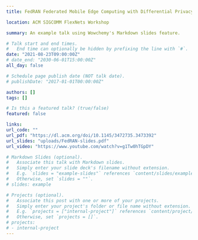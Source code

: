 ```yaml
---
title: FedRAN Federated Mobile Edge Computing with Differential Privacy

location: ACM SIGCOMM FlexNets Workshop

summary: An example talk using Wowchemy's Markdown slides feature.

# Talk start and end times.
#   End time can optionally be hidden by prefixing the line with `#`.
date: "2021-08-23T09:00:00Z"
# date_end: "2030-06-01T15:00:00Z"
all_day: false

# Schedule page publish date (NOT talk date).
# publishDate: "2017-01-01T00:00:00Z"

authors: []
tags: []

# Is this a featured talk? (true/false)
featured: false

links:
url_code: ""
url_pdf: "https://dl.acm.org/doi/10.1145/3472735.3473392"
url_slides: "uploads/FedRAN-slides.pdf"
url_video: "https://www.youtube.com/watch?v=g1Tw0hTGpDY"

# Markdown Slides (optional).
#   Associate this talk with Markdown slides.
#   Simply enter your slide deck's filename without extension.
#   E.g. `slides = "example-slides"` references `content/slides/example-slides.md`.
#   Otherwise, set `slides = ""`.
# slides: example

# Projects (optional).
#   Associate this post with one or more of your projects.
#   Simply enter your project's folder or file name without extension.
#   E.g. `projects = ["internal-project"]` references `content/project/deep-learning/index.md`.
#   Otherwise, set `projects = []`.
# projects:
# - internal-project
---
```

<!--  can put page stuff here -->
